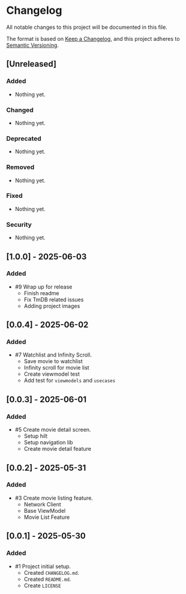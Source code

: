 # Changelog

All notable changes to this project will be documented in this file.

The format is based on [Keep a Changelog](https://keepachangelog.com/en/1.0.0/),
and this project adheres to [Semantic Versioning](https://semver.org/spec/v2.0.0.html).

## [Unreleased]

### Added
- Nothing yet.

### Changed
- Nothing yet.

### Deprecated
- Nothing yet.

### Removed
- Nothing yet.

### Fixed
- Nothing yet.

### Security
- Nothing yet.

## [1.0.0] - 2025-06-03

### Added
- #9 Wrap up for release
    - Finish readme
    - Fix TmDB related issues
    - Adding project images

## [0.0.4] - 2025-06-02

### Added
- #7 Watchlist and Infinity Scroll.
    - Save movie to watchlist
    - Infinity scroll for movie list
    - Create viewmodel test
    - Add test for `viewmodels` and `usecases`

## [0.0.3] - 2025-06-01

### Added
- #5 Create movie detail screen.
    - Setup hilt
    - Setup navigation lib
    - Create movie detail feature

## [0.0.2] - 2025-05-31

### Added
- #3 Create movie listing feature.
    - Network Client
    - Base ViewModel
    - Movie List Feature

## [0.0.1] - 2025-05-30

### Added
- #1 Project initial setup.
  - Created `CHANGELOG.md`.
  - Created `README.md`.
  - Create `LICENSE`
